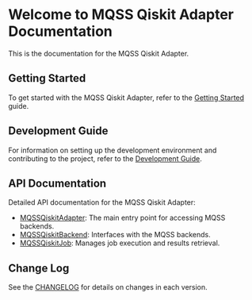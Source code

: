 # Welcome to MQSS Qiskit Adapter Documentation

This is the documentation for the MQSS Qiskit Adapter.

## Getting Started

To get started with the MQSS Qiskit Adapter, refer to the
[Getting Started](user_guide/getting_started.md) guide.

## Development Guide

For information on setting up the development environment and contributing to the project, refer to
the [Development Guide](user_guide/development_guide.md).

## API Documentation

Detailed API documentation for the MQSS Qiskit Adapter:

- [MQSSQiskitAdapter](api/mqss_adapter.md): The main entry point for accessing MQSS backends.
- [MQSSQiskitBackend](api/mqss_backend.md): Interfaces with the MQSS backends.
- [MQSSQiskitJob](api/mqss_job.md): Manages job execution and results retrieval.

## Change Log

See the [CHANGELOG](CHANGELOG.md) for details on changes in each version.
